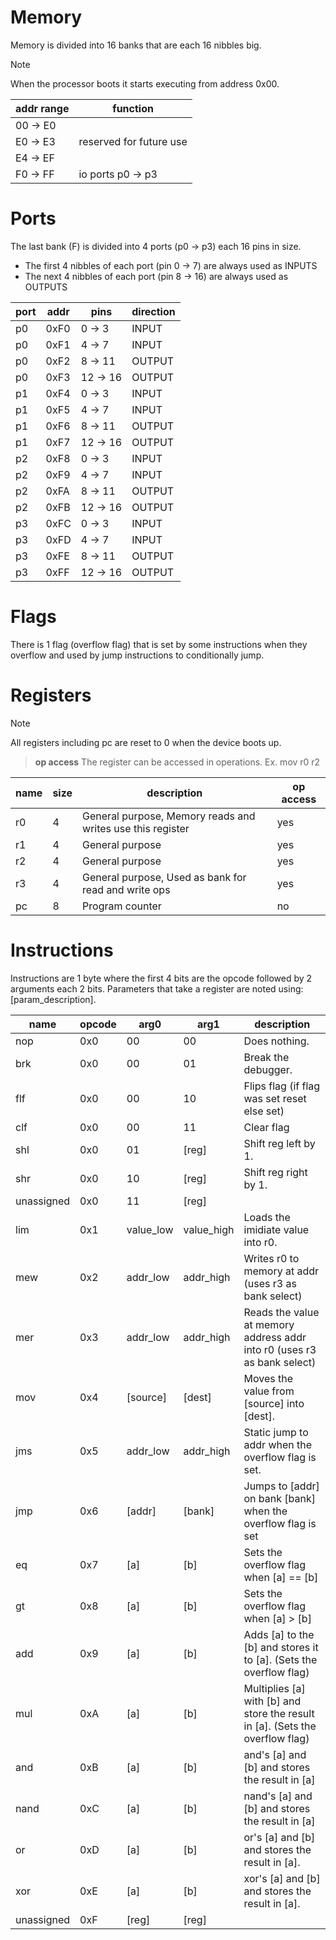# Memory
Memory is divided into 16 banks that are each 16 nibbles big.

> [!NOTE]
> When the processor boots it starts executing from address 0x00.

| addr range | function                |
|------------|-------------------------|
| 00 -> E0   |                         |
| E0 -> E3   | reserved for future use |
| E4 -> EF   |                         |
| F0 -> FF   | io ports p0 -> p3       |

# Ports
The last bank (F) is divided into 4 ports (p0 -> p3) each 16 pins in size.

- The first 4 nibbles of each port (pin 0 -> 7) are always used as INPUTS
- The next 4 nibbles of each port (pin 8 -> 16) are always used as OUTPUTS

| port | addr | pins     | direction |
|------|------|----------|-----------|
| p0   | 0xF0 | 0 -> 3   | INPUT     |
| p0   | 0xF1 | 4 -> 7   | INPUT     |
| p0   | 0xF2 | 8 -> 11  | OUTPUT    |
| p0   | 0xF3 | 12 -> 16 | OUTPUT    |
| p1   | 0xF4 | 0 -> 3   | INPUT     |
| p1   | 0xF5 | 4 -> 7   | INPUT     |
| p1   | 0xF6 | 8 -> 11  | OUTPUT    |
| p1   | 0xF7 | 12 -> 16 | OUTPUT    |
| p2   | 0xF8 | 0 -> 3   | INPUT     |
| p2   | 0xF9 | 4 -> 7   | INPUT     |
| p2   | 0xFA | 8 -> 11  | OUTPUT    |
| p2   | 0xFB | 12 -> 16 | OUTPUT    |
| p3   | 0xFC | 0 -> 3   | INPUT     |
| p3   | 0xFD | 4 -> 7   | INPUT     |
| p3   | 0xFE | 8 -> 11  | OUTPUT    |
| p3   | 0xFF | 12 -> 16 | OUTPUT    |


# Flags
There is 1 flag (overflow flag) that is set by some instructions when they overflow and used by jump instructions to conditionally jump.

# Registers
> [!NOTE]
> All registers including pc are reset to 0 when the device boots up.

> **op access**
> The register can be accessed in operations. Ex. mov r0 r2
>

| name | size | description                                                | op access |
|------|------|------------------------------------------------------------|-----------|
| r0   | 4    | General purpose, Memory reads and writes use this register | yes       |
| r1   | 4    | General purpose                                            | yes       |
| r2   | 4    | General purpose                                            | yes       |
| r3   | 4    | General purpose, Used as bank for read and write ops       | yes       |
| pc   | 8    | Program counter                                            | no        |

# Instructions
Instructions are 1 byte where the first 4 bits are the opcode followed by 2 arguments each 2 bits.
Parameters that take a register are noted using: [param_description].

| name       | opcode | arg0      | arg1       | description                                                                   |
|------------|--------|-----------|------------|-------------------------------------------------------------------------------|
| nop        | 0x0    | 00        | 00         | Does nothing.                                                                 |
| brk        | 0x0    | 00        | 01         | Break the debugger.                                                           |
| flf        | 0x0    | 00        | 10         | Flips flag (if flag was set reset else set)                                   |
| clf        | 0x0    | 00        | 11         | Clear flag                                                                    |
| shl        | 0x0    | 01        | [reg]      | Shift reg left by 1.                                                          |
| shr        | 0x0    | 10        | [reg]      | Shift reg right by 1.                                                         |
| unassigned | 0x0    | 11        | [reg]      |                                                                               |
| lim        | 0x1    | value_low | value_high | Loads the imidiate value into r0.                                             |
| mew        | 0x2    | addr_low  | addr_high  | Writes r0 to memory at addr (uses r3 as bank select)                          |
| mer        | 0x3    | addr_low  | addr_high  | Reads the value at memory address addr into r0 (uses r3 as bank select)       |
| mov        | 0x4    | [source]  | [dest]     | Moves the value from [source] into [dest].                                    |
| jms        | 0x5    | addr_low  | addr_high  | Static jump to addr when the overflow flag is set.                            |
| jmp        | 0x6    | [addr]    | [bank]     | Jumps to [addr] on bank [bank] when the overflow flag is set                  |
| eq         | 0x7    | [a]       | [b]        | Sets the overflow flag when [a] == [b]                                        |
| gt         | 0x8    | [a]       | [b]        | Sets the overflow flag when [a] > [b]                                         |
| add        | 0x9    | [a]       | [b]        | Adds [a] to the [b] and stores it to [a]. (Sets the overflow flag)            |
| mul        | 0xA    | [a]       | [b]        | Multiplies [a] with [b] and store the result in [a]. (Sets the overflow flag) |
| and        | 0xB    | [a]       | [b]        | and's [a] and [b] and stores the result in [a]                                |
| nand       | 0xC    | [a]       | [b]        | nand's [a] and [b] and stores the result in [a]                               |
| or         | 0xD    | [a]       | [b]        | or's [a] and [b] and stores the result in [a].                                |
| xor        | 0xE    | [a]       | [b]        | xor's [a] and [b] and stores the result in [a].                               |
| unassigned | 0xF    | [reg]     | [reg]      |                                                                               |


